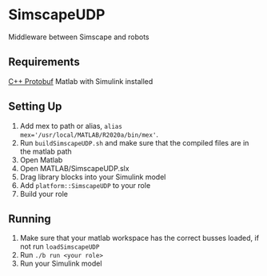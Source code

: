 # SimscapeUDP
Middleware between Simscape and robots

## Requirements
[C++ Protobuf](https://github.com/protocolbuffers/protobuf/tree/master/src)
Matlab with Simulink installed 

## Setting Up
1. Add mex to path or alias, `alias mex='/usr/local/MATLAB/R2020a/bin/mex'`.
2. Run `buildSimscapeUDP.sh` and make sure that the compiled files are in the matlab path
3. Open Matlab
4. Open MATLAB/SimscapeUDP.slx
5. Drag library blocks into your Simulink model
6. Add `platform::SimscapeUDP` to your role
7. Build your role

## Running
1. Make sure that your matlab workspace has the correct busses loaded, if not run `loadSimscapeUDP`
2. Run `./b run <your role>`
3. Run your Simulink model
